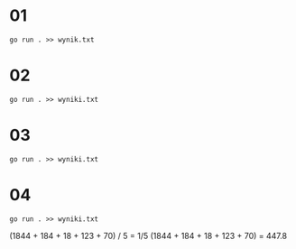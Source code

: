 # 01
```
go run . >> wynik.txt
```
# 02
```
go run . >> wyniki.txt
```
# 03
```
go run . >> wyniki.txt
```
# 04
```
go run . >> wyniki.txt
```
(1844 + 184 + 18 + 123 + 70) / 5 = 1/5 (1844 + 184 + 18 + 123 + 70) = 447.8
